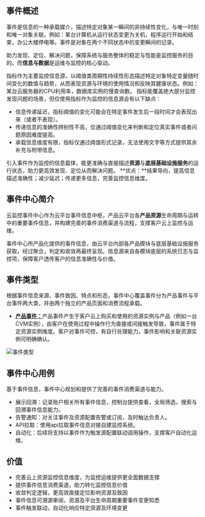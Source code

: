 ## 事件概述
事件是信息的一种承载媒介，描述特定对象某一瞬间的非持续性变化，与唯一时刻和唯一对象关联。例如：某台计算机从运行状态变更为关机，程序运行开始和结束，办公大楼停电等。事件是对象在两个不同状态中的变更瞬间的记录。

助力发现、定位、解决问题，保障系统与服务整体的稳定与性能是监控服务的目的。而**信息与数据**是运维与监控的核心驱动。

指标作为主要监控信息源，以阈值类周期性持续性形态描述特定对象特定变量随时间变化的数值与趋势，从而表现资源与环境的使用情况和反映其健康状态。例如：某台云服务器的CPU利用率，数据库实例的慢查询数。
指标能覆盖绝大部分监控发现问题的场景，但仅使用指标作为监控的信息源会有以下缺点：
- 信息传递延迟，指标阈值的变化可能会在特定事件发生后一段时间才会表现出来（或者不表现）。
- 传递信息的准确性辨别性不高，仅通过阈值变化来判断和定位真实事件或者问题原因难度提高。
- 承载信息维度有限，指标仅通过阈值形式记录，无法使用文字等方式提供其余补充与附带信息。


引入事件作为监控的信息载体，能更准确与直接描述**资源**与**底层基础设施服务**的运行状态，助力更高效发现、定位从而解决问题。
**优点：**结果导向，提高信息描述准确性；减少延迟；传递更多信息，完善监控信息维度。

## 事件中心简介
云监控事件中心作为云平台事件信息中枢，产品云平台各**产品资源**生命周期与运转中的重要事件信息，并构建完善的事件消费渠道与流程，支撑客户云上监控与运维。

事件中心所产品化提供的事件信息，由云平台内部各产品模块与底层基础设施服务获取，经过聚合，判定和收敛再最终呈现。信息源来自各模块底层的系统日志与监控项，保障客户透传客户的信息准确性与价值。

## 事件类型
根据事件信息来源、事件致因、特点和形态，事件中心覆盖事件分为产品事件与平台事件两大类，并由两个独立的产品页面和消费流程承载。
- [**产品事件：**](http://tce.fsphere.cn/document/product/248/14362)产品事件产生于客户云上购买和使用的资源实例与产品（例如一台CVM实例），由客户在使用过程中操作行为直接或间接触发导致，事件属于特定资源实例维度。客户对事件可控，有自行处理能力。事件影响和关联资源实例可明确确认。

![事件类型](http://imgcache.tce.fsphere.cn/static/mc.qcloudimg.com/static/img/c1d68596e334af43a2f386f223305502/image.png)


## 事件中心用例

基于事件信息，事件中心规划和提供了完善的事件消费渠道与能力。

- 展示回溯：记录账户相关所有事件信息，控制台提供查看，全局筛选，搜索与回溯事件信息能力。
- 告警通知：对关注事件及资源配置告警或订阅，及时触达负责人。
- API拉取：使用api拉取事件信息对接自建监控系统。
- 自动化：后续将支持以事件作为触发源配置联动调用操作，支撑客户自动化运维。

## 价值
- 完善云上资源监控信息维度，为监控运维提供更全面数据支撑
- 提供事件信息消费渠道，助力转化监控信息价值
- 收敛判定逻辑，更高效直接定位影响资源及致因
- 事件信息可溯源审阅，资源及平台生命周期重要事件变更知悉
- 事件触发联动，自动化响应特定资源及环境变更

